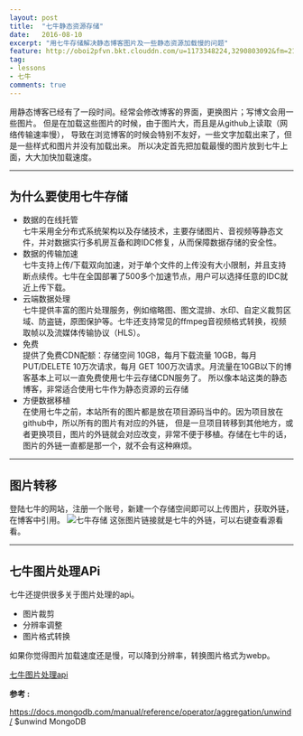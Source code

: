 ```yaml
---
layout: post
title:  "七牛静态资源存储"
date:   2016-08-10
excerpt: "用七牛存储解决静态博客图片及一些静态资源加载慢的问题"
feature: http://oboi2pfvn.bkt.clouddn.com/u=1173348224,3290803092&fm=21&gp=0.jpg
tag:
- lessons 
- 七牛
comments: true
---
```


用静态博客已经有了一段时间。经常会修改博客的界面，更换图片；写博文会用一些图片。
但是在加载这些图片的时候，由于图片大，而且是从github上读取（网络传输速率慢），
导致在浏览博客的时候会特别不友好，一些文字加载出来了，但是一些样式和图片并没有加载出来。
所以决定首先把加载最慢的图片放到七牛上面，大大加快加载速度。

-----------

## 为什么要使用七牛存储
- 数据的在线托管     
七牛采用全分布式系统架构以及存储技术，主要存储图片、音视频等静态文件，并对数据实行多机房互备和跨IDC修复，从而保障数据存储的安全性。
- 数据的传输加速       
七牛支持上传/下载双向加速，对于单个文件的上传没有大小限制，并且支持断点续传。七牛在全国部署了500多个加速节点，用户可以选择任意的IDC就近上传下载。
- 云端数据处理      
七牛提供丰富的图片处理服务，例如缩略图、图文混排、水印、自定义裁剪区域、防盗链，原图保护等。七牛还支持常见的ffmpeg音视频格式转换，视频取帧以及流媒体传输协议（HLS）。
- 免费       
提供了免费CDN配额：存储空间 10GB，每月下载流量 10GB，每月 PUT/DELETE 10万次请求，每月 GET 100万次请求。月流量在10GB以下的博客基本上可以一直免费使用七牛云存储CDN服务了。
所以像本站这类的静态博客，非常适合使用七牛作为静态资源的云存储
- 方便数据移植    
在使用七牛之前，本站所有的图片都是放在项目源码当中的。因为项目放在github中，所以所有的图片有对应的外链，
但是一旦项目转移到其他地方，或者更换项目，图片的外链就会对应改变，非常不便于移植。存储在七牛的话，图片的外链一直都是那一个，就不会有这种麻烦。


-----------

## 图片转移
登陆七牛的网站，注册一个账号，新建一个存储空间即可以上传图片，获取外链，在博客中引用。
![七牛存储](http://oboi2pfvn.bkt.clouddn.com/Screenshot%20from%202016-08-20%2016:40:55.png)
这张图片链接就是七牛的外链，可以右键查看源看看。

-----------

## 七牛图片处理APi
七牛还提供很多关于图片处理的api。

- 图片裁剪
- 分辨率调整
- 图片格式转换

如果你觉得图片加载速度还是慢，可以降到分辨率，转换图片格式为webp。

[七牛图片处理api](http://developer.qiniu.com/code/v6/api/kodo-api/index.html#image)     


**参考 :**  


<https://docs.mongodb.com/manual/reference/operator/aggregation/unwind/>  $unwind MongoDB

    
